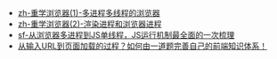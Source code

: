 - [zh-重学浏览器(1)-多进程多线程的浏览器](https://zhuanlan.zhihu.com/p/71543797)
- [zh-重学浏览器(2)-渲染进程和浏览器进程](https://zhuanlan.zhihu.com/p/73215390)
- [sf-从浏览器多进程到JS单线程，JS运行机制最全面的一次梳理](https://segmentfault.com/a/1190000012925872)
- [从输入URL到页面加载的过程？如何由一道题完善自己的前端知识体系！](https://segmentfault.com/a/1190000013662126)